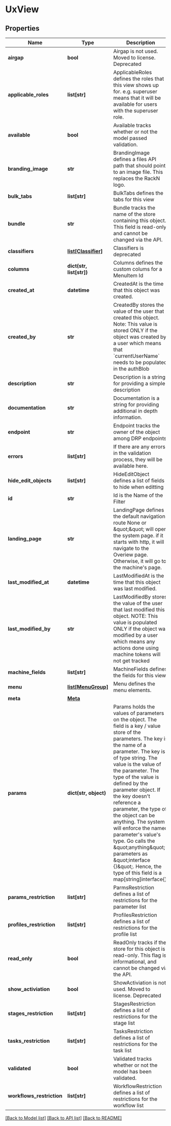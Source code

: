 # UxView

## Properties
Name | Type | Description | Notes
------------ | ------------- | ------------- | -------------
**airgap** | **bool** | Airgap is not used.  Moved to license. Deprecated | [optional] 
**applicable_roles** | **list[str]** | ApplicableRoles defines the roles that this view shows up for. e.g. superuser means that it will be available for users with the superuser role. | [optional] 
**available** | **bool** | Available tracks whether or not the model passed validation. | [optional] 
**branding_image** | **str** | BrandingImage defines a files API path that should point to an image file. This replaces the RackN logo. | [optional] 
**bulk_tabs** | **list[str]** | BulkTabs defines the tabs for this view | [optional] 
**bundle** | **str** | Bundle tracks the name of the store containing this object. This field is read-only, and cannot be changed via the API. | [optional] 
**classifiers** | [**list[Classifier]**](Classifier.md) | Classifiers is deprecated | [optional] 
**columns** | **dict(str, list[str])** | Columns defines the custom colums for a MenuItem Id | [optional] 
**created_at** | **datetime** | CreatedAt is the time that this object was created. | [optional] 
**created_by** | **str** | CreatedBy stores the value of the user that created this object. Note: This value is stored ONLY if the object was created by a user which means that &#x60;currentUserName&#x60; needs to be populated in the authBlob | [optional] 
**description** | **str** | Description is a string for providing a simple description | [optional] 
**documentation** | **str** | Documentation is a string for providing additional in depth information. | [optional] 
**endpoint** | **str** | Endpoint tracks the owner of the object among DRP endpoints | [optional] 
**errors** | **list[str]** | If there are any errors in the validation process, they will be available here. | [optional] 
**hide_edit_objects** | **list[str]** | HideEditObject defines a list of fields to hide when editting | [optional] 
**id** | **str** | Id is the Name of the Filter | [optional] 
**landing_page** | **str** | LandingPage defines the default navigation route None or \&quot;\&quot; will open the system page. if it starts with http, it will navigate to the Overiew page. Otherwise, it will go to the machine&#39;s page. | [optional] 
**last_modified_at** | **datetime** | LastModifiedAt is the time that this object was last modified. | [optional] 
**last_modified_by** | **str** | LastModifiedBy stores the value of the user that last modified this object. NOTE: This value is populated ONLY if the object was modified by a user which means any actions done using machine tokens will not get tracked | [optional] 
**machine_fields** | **list[str]** | MachineFields defines the fields for this view | [optional] 
**menu** | [**list[MenuGroup]**](MenuGroup.md) | Menu defines the menu elements. | [optional] 
**meta** | [**Meta**](Meta.md) |  | [optional] 
**params** | **dict(str, object)** | Params holds the values of parameters on the object.  The field is a key / value store of the parameters. The key is the name of a parameter.  The key is of type string. The value is the value of the parameter.  The type of the value is defined by the parameter object.  If the key doesn&#39;t reference a parameter, the type of the object can be anything.  The system will enforce the named parameter&#39;s value&#39;s type.  Go calls the \&quot;anything\&quot; parameters as \&quot;interface {}\&quot;.  Hence, the type of this field is a map[string]interface{}. | [optional] 
**params_restriction** | **list[str]** | ParmsRestriction defines a list of restrictions for the parameter list | [optional] 
**profiles_restriction** | **list[str]** | ProfilesRestriction defines a list of restrictions for the profile list | [optional] 
**read_only** | **bool** | ReadOnly tracks if the store for this object is read-only. This flag is informational, and cannot be changed via the API. | [optional] 
**show_activiation** | **bool** | ShowActiviation is not used.  Moved to license. Deprecated | [optional] 
**stages_restriction** | **list[str]** | StagesRestriction defines a list of restrictions for the stage list | [optional] 
**tasks_restriction** | **list[str]** | TasksRestriction defines a list of restrictions for the task list | [optional] 
**validated** | **bool** | Validated tracks whether or not the model has been validated. | [optional] 
**workflows_restriction** | **list[str]** | WorkflowRestriction defines a list of restrictions for the workflow list | [optional] 

[[Back to Model list]](../README.md#documentation-for-models) [[Back to API list]](../README.md#documentation-for-api-endpoints) [[Back to README]](../README.md)


